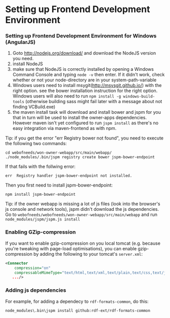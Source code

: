 # Setting up Frontend Development Environment


### Setting up Frontend Development Environment for Windows (AngularJS)

1. Goto <http://nodejs.org/download/> and download the NodeJS version you need.<br>
2. install NodeJS<br>
3. make sure that NodeJS is correctly installed by opening a Windows Command Console and typing `node -v` then enter. If it didn't work, check whether or not your node-directory are in your system-path-variable<br>
4. Windows users need to install msygit(http://msysgit.github.io/) with the right option. see the bower installation instruction for the right option. Windows users will also need to run `npm install -g windows-build-tools` (otherwise building sass might fail later with a message about not finding VCBuild.exe) 
5. the maven install task will download and install bower and jspm for you that in turn will be used to install the owner-apps dependencies. However maven isn't yet configured to run `jspm install` as there's no easy integration via maven-frontend as with npm.

Tip: if you get the error "err Registry bower not found", you need to execute the following two commands:
```
cd webofneeds/won-owner-webapp/src/main/webapp/
./node_modules/.bin/jspm registry create bower jspm-bower-endpoint
```
If that fails with the follwing error:
```
err  Registry handler jspm-bower-endpoint not installed.
```
Then you first need to install jspm-bower-endpoint:
```
npm install jspm-bower-endpoint
```

Tip: if the owner webapp is missing a lot of js files (look into the browser's js console and network tools), jspm didn't download the js dependencies.
Go to `webofneeds/webofneeds/won-owner-webapp/src/main/webapp` and run `node_modules/jspm/jspm.js install`


<!--
### Building with IntelliJ

1. Conf-Folder
    1. Copy the `conf` folder to `conf.local`
    1. Adapt the properties files to your setup
1. Make sure you have the following external dependencies installed:
    * Maven 3.0.5 (+configured in your IntelliJ).
    * Tomcat 7.0.57 (+configured in your IntelliJ).
    * For the owner-app (a more detailed guide can be found [here](https://www.jetbrains.com/idea/help/using-gulp-task-runner.html#d588211e148))
        * Node.js (should be in your $PATH)[2]
        * Bower (should be in your $PATH)[2]
        * Git (should be in your $PATH)
        * Gulp (should be in your $PATH)[2]
        * Nodejs-plugin for IntelliJ
1. Import into IntelliJ via the Maven task
1. Create Gulp-configuration according to: <https://www.jetbrains.com/idea/help/using-gulp-task-runner.html#d588211e148>, pointing to the owner-app's gulpfile.js [1]
1. Create tomcat-configurations, e.g.:
    * After-launch: `http://localhost:8080/won/`
    * VM-Options: `-XX:MaxPermSize=250m -Dlogback.configurationFile=C:\WoN\webofneeds\webofneeds\conf.local\logback.xml -DWON_CONFIG_DIR=C:\WoN\webofneeds\webofneeds\conf.local -Dsolr.solr.home=C:\WoN\webofneeds\webofneeds\won-matcher-solr\target\won-matcher-solr-0.1-SNAPSHOT\siren\solr`
    * HTTP port: 8080
    * JMX port: 1099
    * Deployment
        * `won-node-webapp:war exploded` as `/won`
        * `won-owner-webapp:war exploded` as `/owner`
        * `apache-solr-3.5.0.war` as `/siren`
1. Make your tomcat deploy-configuration depend on the gulp configuration (don't forget to insert it *before* the packing of the `.war`-files) [1]

[1]: If you don't want to develop at the SCSS, you can skip these steps. Maven install will run gulp. If you do want to develop at the SCSS: Sadly there doesn't seem to be a way to run the gulp configuration when just reloading resources. During development you either need to run gulp manually (there's a handy `watch`-task in gulp) or restart the server every time to see the changes in the scss.

[2]: Should be automatically installed during maven-install thanks to the [frontend-maven-plugin](https://github.com/eirslett/frontend-maven-plugin)

A **major build speedup** can be achieved by running the maven install task with the `copy-*-dependencies` options enabled and then copying the war files from the most generic `target`-folder to `$TOMCAT/shared/lib` and afterwards always using the `skip-dependencies` option for maven install.
-->

### Enabling GZip-compression

If you want to enable gzip-compression on you local tomcat (e.g. because you're tweaking with page-load optimisations), you can enable gzip-compression by adding the following to your tomcat's `server.xml`:


```xml
<Connector
    compression="on"
    compressableMimeType="text/html,text/xml,text/plain,text/css,text/javascript,application/javascript,application/x-font-ttf"
   .../>
```

### Adding js dependencies
For example, for adding a dependecy to `rdf-formats-common`, do this:

`node_modules\.bin\jspm install github:rdf-ext/rdf-formats-common`
